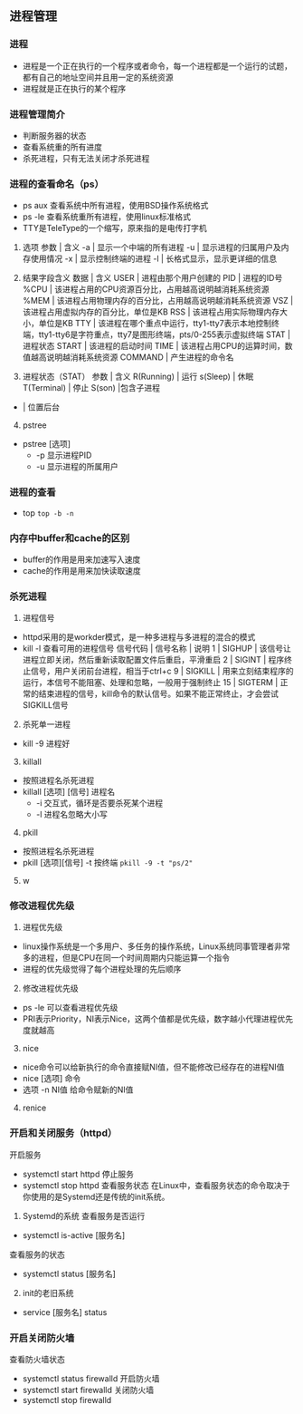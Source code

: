 ## 进程管理
### 进程
- 进程是一个正在执行的一个程序或者命令，每一个进程都是一个运行的试题，都有自己的地址空间并且用一定的系统资源
- 进程就是正在执行的某个程序

### 进程管理简介
- 判断服务器的状态
- 查看系统重的所有进度
- 杀死进程，只有无法关闭才杀死进程

### 进程的查看命名（ps）
- ps aux 查看系统中所有进程，使用BSD操作系统格式
- ps -le 查看系统重所有进程，使用linux标准格式
- TTY是TeleType的一个缩写，原来指的是电传打字机

1. 选项
参数 | 含义
-a | 显示一个中端的所有进程
-u | 显示进程的归属用户及内存使用情况
-x | 显示控制终端的进程
-l | 长格式显示，显示更详细的信息

2. 结果字段含义
数据 | 含义
USER | 进程由那个用户创建的
PID | 进程的ID号
%CPU | 该进程占用的CPU资源百分比，占用越高说明越消耗系统资源
%MEM | 该进程占用物理内存的百分比，占用越高说明越消耗系统资源
VSZ | 该进程占用虚拟内存的百分比，单位是KB
RSS | 该进程占用实际物理内存大小，单位是KB
TTY | 该进程在哪个重点中运行，tty1-tty7表示本地控制终端，tty1-tty6是字符重点，tty7是图形终端，pts/0-255表示虚拟终端
STAT | 进程状态
START | 该进程的启动时间
TIME | 该进程占用CPU的运算时间，数值越高说明越消耗系统资源
COMMAND | 产生进程的命令名

3. 进程状态（STAT）
参数 | 含义
R(Running) | 运行
s(Sleep) | 休眠
T(Terminal) | 停止
S(son) |包含子进程
+ | 位置后台

4. pstree
- pstree [选项]
  - -p 显示进程PID
  - -u 显示进程的所属用户

### 进程的查看
- top
`top -b -n`

### 内存中buffer和cache的区别
- buffer的作用是用来加速写入速度
- cache的作用是用来加快读取速度

### 杀死进程
1. 进程信号
- httpd采用的是workder模式，是一种多进程与多进程的混合的模式
- kill -l 查看可用的进程信号
信号代码 | 信号名称 | 说明
1 | SIGHUP | 该信号让进程立即关闭，然后重新读取配置文件后重启，平滑重启
2 | SIGINT | 程序终止信号，用户关闭前台进程，相当于ctrl+c
9 | SIGKILL | 用来立刻结束程序的运行，本信号不能阻塞、处理和忽略，一般用于强制终止
15 | SIGTERM | 正常的结束进程的信号，kill命令的默认信号。如果不能正常终止，才会尝试SIGKILL信号

2. 杀死单一进程
- kill -9 进程好

3. killall
- 按照进程名杀死进程
- killall [选项] [信号] 进程名
  - -i 交互式，循环是否要杀死某个进程
  - -l 进程名忽略大小写

4. pkill
- 按照进程名杀死进程
- pkill [选项][信号] -t 按终端
`pkill -9 -t "ps/2"`

5. w

### 修改进程优先级
1. 进程优先级
- linux操作系统是一个多用户、多任务的操作系统，Linux系统同事管理者非常多的进程，但是CPU在同一个时间周期内只能运算一个指令
- 进程的优先级觉得了每个进程处理的先后顺序

2. 修改进程优先级
- ps -le 可以查看进程优先级
- PRI表示Priority，NI表示Nice，这两个值都是优先级，数字越小代理进程优先度就越高

3. nice
- nice命令可以给新执行的命令直接赋NI值，但不能修改已经存在的进程NI值
- nice [选项] 命令
- 选项 -n NI值 给命令赋新的NI值

4. renice

### 开启和关闭服务（httpd）
开启服务
- systemctl start httpd
停止服务
- systemctl stop httpd
查看服务状态
在Linux中，查看服务状态的命令取决于你使用的是Systemd还是传统的init系统。

1. Systemd的系统
查看服务是否运行
- systemctl is-active [服务名]

查看服务的状态
- systemctl status [服务名]

2. init的老旧系统
- service [服务名] status

### 开启关闭防火墙
查看防火墙状态
- systemctl status firewalld
开启防火墙
- systemctl start firewalld
关闭防火墙 
- systemctl stop firewalld
